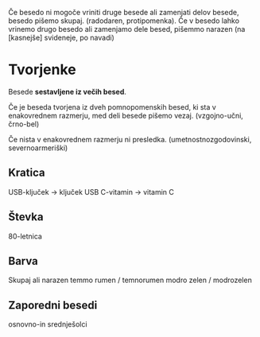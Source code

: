 Če besedo ni mogoče vriniti druge besede ali zamenjati delov besede, besedo pišemo skupaj. (radodaren, protipomenka).
Če v besedo lahko vrinemo drugo besedo ali zamenjamo dele besed, pišemmo narazen (na \[kasnejše] svideneje, po navadi)
# Tvorjenke
Besede **sestavljene iz večih besed**.

Če je beseda tvorjena iz dveh pomnopomenskih besed, ki sta v enakovrednem razmerju, med deli besede pišemo vezaj. (vzgojno-učni, črno-bel)

Če nista v enakovrednem razmerju ni presledka. (umetnostnozgodovinski, severnoarmeriški)

## Kratica
USB-ključek → ključek USB
C-vitamin → vitamin C
## Števka
80-letnica
## Barva
Skupaj ali narazen
temmo rumen / temnorumen
modro zelen / modrozelen
## Zaporedni besedi
osnovno-in srednješolci
